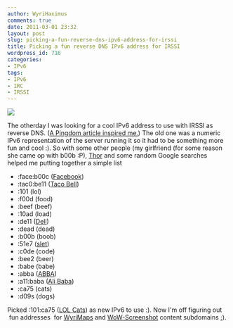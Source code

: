 ```yaml
---
author: WyriHaximus
comments: true
date: 2011-03-01 23:32
layout: post
slug: picking-a-fun-reverse-dns-ipv6-address-for-irssi
title: Picking a fun reverse DNS IPv6 address for IRSSI
wordpress_id: 716
categories:
- IPv6
tags:
- IPv6
- IRC
- IRSSI
---
```


[![](https://blog.wyrihaximus.net/wp-content/uploads/2011/03/IMAG0683-300x200.jpg)](https://blog.wyrihaximus.net/wp-content/uploads/2011/03/IMAG0683.jpg)


The otherday I was looking for a cool IPv6 address to use with IRSSI as reverse DNS. ([A Pingdom article inspired me.](http://royal.pingdom.com/2009/02/06/ipv6-playtime-hiding-sentences-inside-addresses/)) The old one was a numeric IPv6 representation of the server running it so it had to be something more fun and cool :). So with some other people (my girlfriend (for some reason she came op with b00b :P), [Thor](http://thorerik.net/) and some random Google searches helped me putting together a simple list

- :face:b00c ([Facebook](http://facebook.com))
- :tac0:be11 ([Taco Bell](http://www.tacobell.com/))
- :101 (lol)
- :f00d (food)
- :beef (beef)
- :10ad (load)
- :de11 ([Dell](http://dell.com/))
- :dead (dead)
- :b00b (boob)
- :51e7 ([slet](http://translate.google.com/#nl|en|slet))
- :c0de (code)
- :bee2 (beer)
- :babe (babe)
- :abba ([ABBA](http://www.abbasite.com/))
- :a11:baba ([Ali Baba](http://en.wikipedia.org/wiki/Ali_Baba))
- :ca75 (cats)	
- :d09s (dogs)


Picked :101:ca75 ([LOL Cats](icanhascheezburger.com)) as new IPv6 to use :). Now I'm off figuring out  fun addresses  for [WyriMaps](https://wyrimaps.net/wow) and [WoW-Screenshot](https://wow-screenshots.net/) content subdomains ;).
